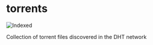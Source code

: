 torrents 
========
![Indexed](https://img.shields.io/badge/indexed-175165-blue)

Collection of torrent files discovered in the DHT network
